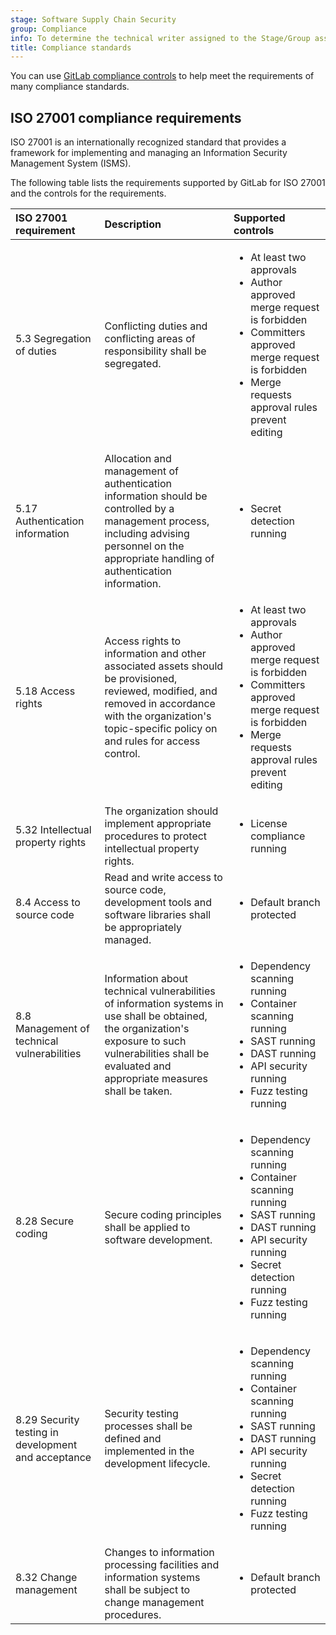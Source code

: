 ```yaml
---
stage: Software Supply Chain Security
group: Compliance
info: To determine the technical writer assigned to the Stage/Group associated with this page, see https://handbook.gitlab.com/handbook/product/ux/technical-writing/#assignments
title: Compliance standards
---
```


You can use [GitLab compliance controls](_index.md#gitlab-compliance-controls) to help meet the requirements of many
compliance standards.

## ISO 27001 compliance requirements

ISO 27001 is an internationally recognized standard that provides a framework for implementing and managing an
Information Security Management System (ISMS).

The following table lists the requirements supported by GitLab for ISO 27001 and the controls for the requirements.

| ISO 27001 requirement                               | Description                                                                                                                                                                                                  | Supported controls |
|:----------------------------------------------------|:-------------------------------------------------------------------------------------------------------------------------------------------------------------------------------------------------------------|:-------------------|
| 5.3 Segregation of duties                           | Conflicting duties and conflicting areas of responsibility shall be segregated.                                              | <ul><li>At least two approvals</li><li>Author approved merge request is forbidden</li><li>Committers approved merge request is forbidden</li><li>Merge requests approval rules prevent editing</li></ul> |
| 5.17 Authentication information                     | Allocation and management of authentication information should be controlled by a management process, including advising personnel on the appropriate handling of authentication information.                | <ul><li>Secret detection running</li></ul> |
| 5.18 Access rights                                  | Access rights to information and other associated assets should be provisioned, reviewed, modified, and removed in accordance with the organization's topic-specific policy on and rules for access control. | <ul><li>At least two approvals</li><li>Author approved merge request is forbidden</li><li>Committers approved merge request is forbidden</li><li>Merge requests approval rules prevent editing</li></ul> |
| 5.32 Intellectual property rights                   | The organization should implement appropriate procedures to protect intellectual property rights.                                                                                                            | <ul><li>License compliance running</li></ul> |
| 8.4 Access to source code                           | Read and write access to source code, development tools and software libraries shall be appropriately managed.                                                                                               | <ul><li>Default branch protected</li></ul> |
| 8.8 Management of technical vulnerabilities         | Information about technical vulnerabilities of information systems in use shall be obtained, the organization's exposure to such vulnerabilities shall be evaluated and appropriate measures shall be taken. | <ul><li>Dependency scanning running</li><li>Container scanning running</li><li>SAST running</li><li>DAST running</li><li>API security running</li><li>Fuzz testing running</li></ul> |
| 8.28 Secure coding                                  | Secure coding principles shall be applied to software development.                                                                                                                                           | <ul><li>Dependency scanning running</li><li>Container scanning running</li><li>SAST running</li><li>DAST running</li><li>API security running</li><li>Secret detection running</li><li>Fuzz testing running</li></ul> |
| 8.29 Security testing in development and acceptance | Security testing processes shall be defined and implemented in the development lifecycle.                                                                                                                    | <ul><li>Dependency scanning running</li><li>Container scanning running</li><li>SAST running</li><li>DAST running</li><li>API security running</li><li>Secret detection running</li><li>Fuzz testing running</li></ul> |
| 8.32 Change management                              | Changes to information processing facilities and information systems shall be subject to change management procedures.                                                                                       | <ul><li>Default branch protected</li></ul> |
